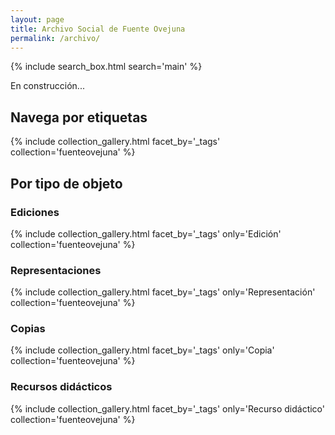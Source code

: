 ```yaml
---
layout: page
title: Archivo Social de Fuente Ovejuna
permalink: /archivo/
---
```


{% include search_box.html search='main' %}

En construcción...

## Navega por etiquetas
{% include collection_gallery.html facet_by='_tags' collection='fuenteovejuna' %}

## Por tipo de objeto

### Ediciones
{% include collection_gallery.html facet_by='_tags' only='Edición' collection='fuenteovejuna' %}
### Representaciones
{% include collection_gallery.html facet_by='_tags' only='Representación' collection='fuenteovejuna' %}
### Copias
{% include collection_gallery.html facet_by='_tags' only='Copia' collection='fuenteovejuna' %}
### Recursos didácticos
{% include collection_gallery.html facet_by='_tags' only='Recurso didáctico' collection='fuenteovejuna' %}